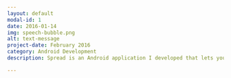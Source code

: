 ```yaml
---
layout: default
modal-id: 1
date: 2016-01-14
img: speech-bubble.png
alt: text-message
project-date: February 2016
category: Android Development
description: Spread is an Android application I developed that lets you anonymously send and receive positive messages to other users in your area. There are many other features that will help brighten up your day, and the days of others! <a href="https://play.google.com/store/apps/details?id=me.zaydbille.spread&hl=en">Give it a try here :)</a>

---
```

